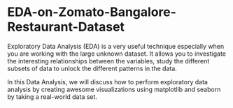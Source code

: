 # EDA-on-Zomato-Bangalore-Restaurant-Dataset
 Exploratory Data Analysis (EDA) is a very useful technique especially when you are working with the large unknown dataset. It allows you to investigate the interesting relationships between the variables, study the different subsets of data to unlock the different patterns in the data.
 
In this Data Analysis, we will discuss how to perform exploratory data analysis by creating awesome visualizations using matplotlib and seaborn by taking a real-world data set.
